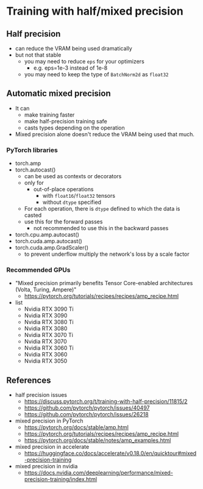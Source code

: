# Training with half/mixed precision



## Half precision



- can reduce the VRAM being used dramatically
- but not that stable
  - you may need to reduce `eps` for your optimizers
    - e.g. eps=1e-3 instead of 1e-8
  - you may need to keep the type of `BatchNorm2d` as `float32`



## Automatic mixed precision



- It can
  - make training faster
  - make half-precision training safe
  - casts types depending on the operation
- Mixed precision alone doesn't reduce the VRAM being used that much.



### PyTorch libraries



- torch.amp
- torch.autocast()
  - can be used as contexts or decorators
  - only for
    - out-of-place operations
      - with `float16`/`float32` tensors
      - without `dtype` specified
  - For each operation, there is `dtype` defined to which the data is casted
  - use this for the forward passes
    - not recommended to use this in the backward passes
- torch.cpu.amp.autocast()
- torch.cuda.amp.autocast()
- torch.cuda.amp.GradScaler()
  - to prevent underflow multiply the network's loss by a scale factor

### Recommended GPUs



- "Mixed precision primarily benefits Tensor Core-enabled architectures (Volta, Turing, Ampere)"
  - https://pytorch.org/tutorials/recipes/recipes/amp_recipe.html
- list
  - Nvidia RTX 3090 Ti
  - Nvidia RTX 3090
  - Nvidia RTX 3080 Ti
  - Nvidia RTX 3080
  - Nvidia RTX 3070 Ti
  - Nvidia RTX 3070
  - Nvidia RTX 3060 Ti
  - Nvidia RTX 3060
  - Nvidia RTX 3050



## References



- half precision issues
  - https://discuss.pytorch.org/t/training-with-half-precision/11815/2
  - https://github.com/pytorch/pytorch/issues/40497 
  - https://github.com/pytorch/pytorch/issues/26218 
- mixed precision in PyTorch
  - https://pytorch.org/docs/stable/amp.html
  - https://pytorch.org/tutorials/recipes/recipes/amp_recipe.html
  - https://pytorch.org/docs/stable/notes/amp_examples.html
- mixed precision in accelerate
  - https://huggingface.co/docs/accelerate/v0.18.0/en/quicktour#mixed-precision-training
- mixed precision in nvidia
  - https://docs.nvidia.com/deeplearning/performance/mixed-precision-training/index.html